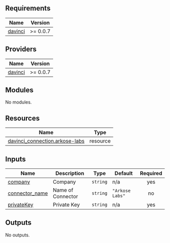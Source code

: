 <!-- BEGIN_TF_DOCS -->
## Requirements

| Name | Version |
|------|---------|
| <a name="requirement_davinci"></a> [davinci](#requirement\_davinci) | >= 0.0.7 |

## Providers

| Name | Version |
|------|---------|
| <a name="provider_davinci"></a> [davinci](#provider\_davinci) | >= 0.0.7 |

## Modules

No modules.

## Resources

| Name | Type |
|------|------|
| [davinci_connection.arkose-labs](https://registry.terraform.io/providers/samir-gandhi/davinci/latest/docs/resources/connection) | resource |

## Inputs

| Name | Description | Type | Default | Required |
|------|-------------|------|---------|:--------:|
| <a name="input_company"></a> [company](#input\_company) | Company | `string` | n/a | yes |
| <a name="input_connector_name"></a> [connector\_name](#input\_connector\_name) | Name of Connector | `string` | `"Arkose Labs"` | no |
| <a name="input_privateKey"></a> [privateKey](#input\_privateKey) | Private Key | `string` | n/a | yes |

## Outputs

No outputs.
<!-- END_TF_DOCS -->